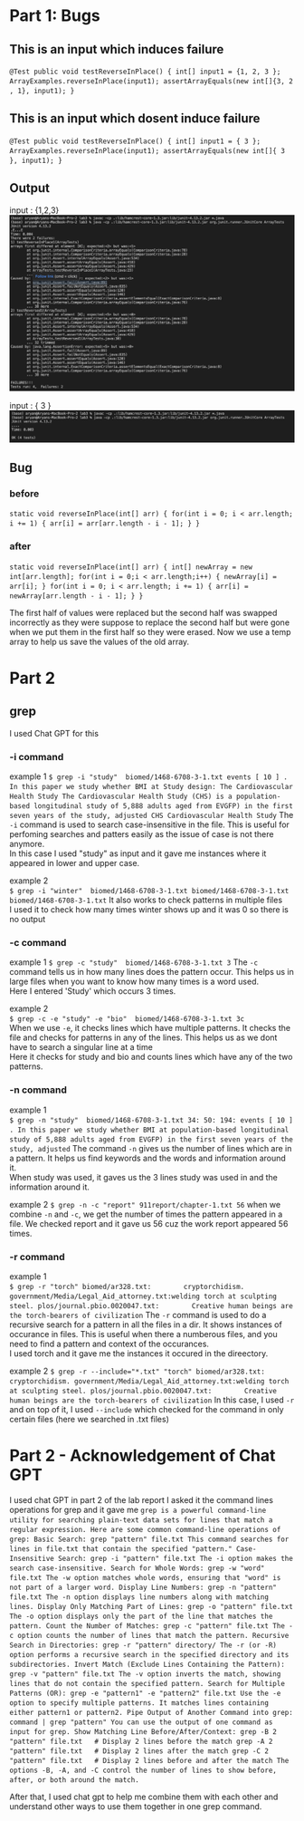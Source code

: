 # Part 1: Bugs  
## This is an input which induces failure  
`@Test
public void testReverseInPlace() {
    int[] input1 = {1, 2, 3 };
    ArrayExamples.reverseInPlace(input1);
    assertArrayEquals(new int[]{3, 2 , 1}, input1);
}`  
## This is an input which dosent induce failure 
`@Test
public void testReverseInPlace() {
    int[] input1 = { 3 };
    ArrayExamples.reverseInPlace(input1);
    assertArrayEquals(new int[]{ 3 }, input1);
}`
## Output  
input : {1,2,3}  
![image](beforeFixBug.png)  

input : { 3 }  
![image](afterFixBug.png)  

## Bug  
### before  
`static void reverseInPlace(int[] arr) {
  for(int i = 0; i < arr.length; i += 1) {
    arr[i] = arr[arr.length - i - 1];
  }
}`  
### after  
`static void reverseInPlace(int[] arr) {
  int[] newArray = new int[arr.length];
  for(int i = 0;i < arr.length;i++) {
    newArray[i] = arr[i];
  }
  for(int i = 0; i < arr.length; i += 1) {
    arr[i] = newArray[arr.length - i - 1];
} }`  

The first half of values were replaced but the second half was swapped incorrectly as they were suppose to replace the second half but were gone when we put them in the first half 
so they were erased. Now we use a temp array to help us save the values of the old array.

# Part 2  
## grep
I used Chat GPT for this
### -i command 
example 1 
`$ grep -i "study"  biomed/1468-6708-3-1.txt
        events [ 10 ] . In this paper we study whether BMI at
          Study design: The Cardiovascular Health
          Study
          The Cardiovascular Health Study (CHS) is a
          population-based longitudinal study of 5,888 adults aged
        from EVGFP) in the first seven years of the study, adjusted
        CHS Cardiovascular Health Study`
The `-i` command is used to search case-insensitive in the file. This is useful for perfoming searches and patters easily as the issue of case is not there anymore.  
In this case I used "study" as input and it gave me instances where it appeared in lower and upper case.  

example 2  
`$ grep -i "winter"  biomed/1468-6708-3-1.txt biomed/1468-6708-3-1.txt biomed/1468-6708-3-1.txt`
It also works to check patterns in multiple files  
I used it to check how many times winter shows up and it was 0 so there is no output  

### -c command
example 1
`$ grep -c "study"  biomed/1468-6708-3-1.txt
 3`
The `-c` command tells us in how many lines does the pattern occur. This helps us in large files when you want to know how many times is a word used.  
Here I entered 'Study' which occurs 3 times.  

example 2  
`$ grep -c -e "study" -e "bio"  biomed/1468-6708-3-1.txt
3c`  
When we use `-e`, it checks lines which have multiple patterns. It checks the file and checks for patterns in any of the lines. This helps us as we dont have to search a singular line at a time  
Here it checks for study and bio and counts lines which have any of the two patterns.  

### -n command
example 1  
`$ grep -n "study"  biomed/1468-6708-3-1.txt
34: 50: 194:
events [ 10 ] . In this paper we study whether BMI at
  population-based longitudinal study of 5,888 adults aged
 from EVGFP) in the first seven years of the study, adjusted`
 The command `-n` gives us the number of lines which are in a pattern. It helps us find keywords and the words and information around it.  
 When study was used, it gaves us the 3 lines study was used in and the information around it.  

 example 2
 `$ grep -n -c "report" 911report/chapter-1.txt
56`
when we combine `-n` and `-c`, we get the number of times the pattern appeared in a file. We checked report and it gave us 56 cuz the work report appeared 56 times.  

### -r command
example 1  
`$ grep -r "torch"
biomed/ar328.txt:        cryptorchidism.
government/Media/Legal_Aid_attorney.txt:welding torch at sculpting steel.
plos/journal.pbio.0020047.txt:        Creative human beings are the torch-bearers of civilization`
The `-r` command is used to do a recursive search for a pattern in all the files in a dir. It shows instances of occurance in files. This is useful when there a numberous files, and you
 need to find a pattern and context of the occurances.  
I used torch and it gave me the instances it occured in the direectory.  

example 2
`$ grep -r --include="*.txt" "torch"
biomed/ar328.txt:        cryptorchidism.
government/Media/Legal_Aid_attorney.txt:welding torch at sculpting steel.
plos/journal.pbio.0020047.txt:        Creative human beings are the torch-bearers of civilization`
In this case, I used `-r` and on top of it, I used `--include` which checked for the command in only certain files (here we searched in .txt files)

# Part 2 - Acknowledgement of Chat GPT
I used chat GPT in part 2 of the lab report
I asked it the command lines operations for grep and it gave me
`grep is a powerful command-line utility for searching plain-text data sets for lines that match a regular expression. Here are some common command-line operations of grep:
Basic Search:
grep "pattern" file.txt
This command searches for lines in file.txt that contain the specified "pattern."
Case-Insensitive Search:
grep -i "pattern" file.txt
The -i option makes the search case-insensitive.
Search for Whole Words:
grep -w "word" file.txt
The -w option matches whole words, ensuring that "word" is not part of a larger word.
Display Line Numbers:
grep -n "pattern" file.txt
The -n option displays line numbers along with matching lines.
Display Only Matching Part of Lines:
grep -o "pattern" file.txt
The -o option displays only the part of the line that matches the pattern.
Count the Number of Matches:
grep -c "pattern" file.txt
The -c option counts the number of lines that match the pattern.
Recursive Search in Directories:
grep -r "pattern" directory/
The -r (or -R) option performs a recursive search in the specified directory and its subdirectories.
Invert Match (Exclude Lines Containing the Pattern):
grep -v "pattern" file.txt
The -v option inverts the match, showing lines that do not contain the specified pattern.
Search for Multiple Patterns (OR):
grep -e "pattern1" -e "pattern2" file.txt
Use the -e option to specify multiple patterns. It matches lines containing either pattern1 or pattern2.
Pipe Output of Another Command into grep:
command | grep "pattern"
You can use the output of one command as input for grep.
Show Matching Line Before/After/Context:
grep -B 2 "pattern" file.txt   # Display 2 lines before the match
grep -A 2 "pattern" file.txt   # Display 2 lines after the match
grep -C 2 "pattern" file.txt   # Display 2 lines before and after the match
The options -B, -A, and -C control the number of lines to show before, after, or both around the match.`

After that, I used chat gpt to help me combine them with each other and understand other ways to use them together in one grep command.


